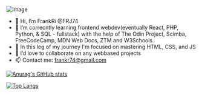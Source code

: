 ![image](https://user-images.githubusercontent.com/55099680/173256766-9010bd36-1bd5-4312-b6cc-21b1138163a1.png)


- 👋 Hi, I’m FrankRi @FRJ74
- 👀 I’m correcntly learning frontend webdev(eventually React, PHP, Python, & SQL - fullstack) with the help of The Odin Project, Scimba, FreeCodeCamp, MDN Web Docs, ZTM and W3Schools.
- 🌱 In this leg of my journey I'm focused on mastering HTML, CSS, and JS
- 💞️ I’d love to collaborate on any webbased projects
- 📫 Contact me: frankr74@gmail.com

[![Anurag's GitHub stats](https://github-readme-stats.vercel.app/api?username=FRJ74)](https://github.com/FRJ74/github-readme-stats)

[![Top Langs](https://github-readme-stats.vercel.app/api/top-langs/?username=FRJ74)](https://github.com/FRJ74/github-readme-stats)

<!---
FRJ74/FRJ74 is a ✨ special ✨ repository because its `README.md` (this file) appears on your GitHub profile.
You can click the Preview link to take a look at your changes.
--->
